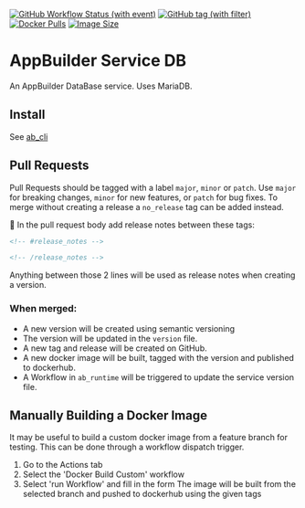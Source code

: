 [![GitHub Workflow Status (with event)](https://img.shields.io/github/actions/workflow/status/CruGlobal/ab-service-db/pr-merge-release.yml?logo=github&label=Build%20%26%20Test)](https://github.com/CruGlobal/ab-service-db/actions/workflows/pr-merge-release.yml)
[![GitHub tag (with filter)](https://img.shields.io/github/v/tag/CruGlobal/ab-service-db?logo=github&label=Latest%20Version)
](https://github.com/CruGlobal/ab-service-db/releases)
[![Docker Pulls](https://img.shields.io/docker/pulls/digiserve/ab-db?logo=docker&logoColor=white&label=Docker%20Pulls)](https://hub.docker.com/r/digiserve/ab-db)
[![Image Size](https://img.shields.io/docker/image-size/digiserve/ab-db/master?logo=docker&logoColor=white&label=Image%20Size)](https://hub.docker.com/r/digiserve/ab-db/tags)

# AppBuilder Service DB
An AppBuilder DataBase service. Uses MariaDB.

## Install
See [ab_cli](https://github.com/CruGlobal/ab-cli)

## Pull Requests
Pull Requests should be tagged with a label `major`, `minor` or `patch`. Use `major` for breaking changes, `minor` for new features, or `patch` for bug fixes. To merge without creating a release a `no_release` tag can be added instead.

:pencil: In the pull request body add release notes between these tags:
```md
<!-- #release_notes -->

<!-- /release_notes --> 
```
Anything between those 2 lines will be used as release notes when creating a version.

### When merged:
 - A new version will be created using semantic versioning
 - The version will be updated in the `version` file.
 - A new tag and release will be created on GitHub.
 - A new docker image will be built, tagged with the version and published to dockerhub.
 - A Workflow in `ab_runtime` will be triggered to update the service version file.

 ## Manually Building a Docker Image
 It may be useful to build a custom docker image from a feature branch for testing.
This can be done through a workflow dispatch trigger.
1. Go to the Actions tab
2. Select the 'Docker Build Custom' workflow
3. Select 'run Workflow' and fill in the form
The image will be built from the selected branch and pushed to dockerhub using the given tags
